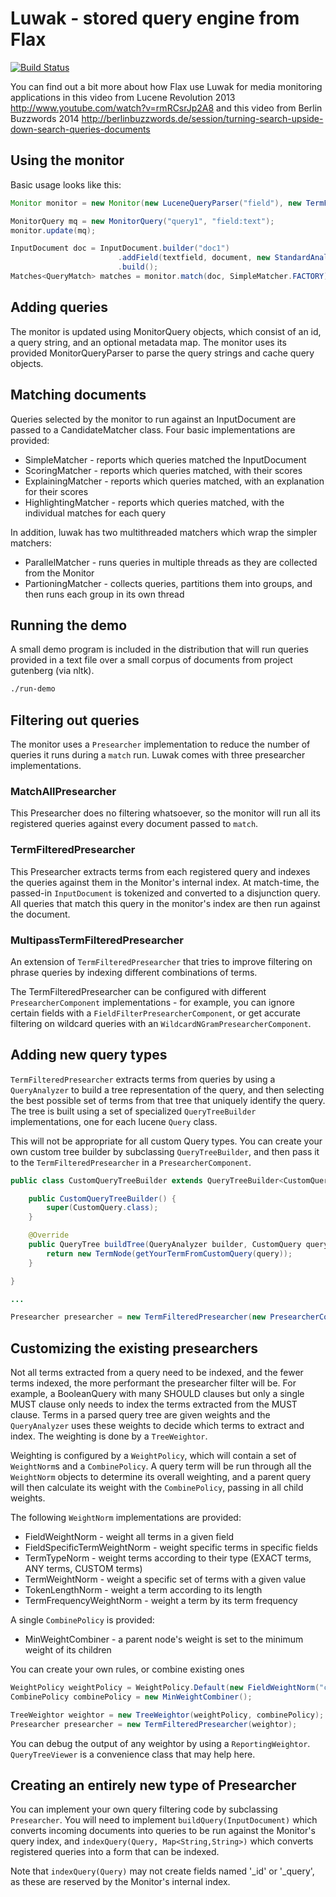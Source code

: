 Luwak - stored query engine from Flax
=====================================

[![Build
Status](https://travis-ci.org/flaxsearch/luwak.svg?branch=topic%2Flucene-5.3)](https://travis-ci.org/flaxsearch/luwak)

You can find out a bit more about how Flax use Luwak for media monitoring applications in 
this video from Lucene Revolution 2013 http://www.youtube.com/watch?v=rmRCsrJp2A8 and this video
from Berlin Buzzwords 2014 http://berlinbuzzwords.de/session/turning-search-upside-down-search-queries-documents

Using the monitor
-----------------

Basic usage looks like this:

```java
Monitor monitor = new Monitor(new LuceneQueryParser("field"), new TermFilteredPresearcher());

MonitorQuery mq = new MonitorQuery("query1", "field:text");
monitor.update(mq);

InputDocument doc = InputDocument.builder("doc1")
                        .addField(textfield, document, new StandardAnalyzer())
                        .build();
Matches<QueryMatch> matches = monitor.match(doc, SimpleMatcher.FACTORY);
```

Adding queries
--------------

The monitor is updated using MonitorQuery objects, which consist of an id, a query string, and an
optional metadata map.  The monitor uses its provided MonitorQueryParser
to parse the query strings and cache query objects.

Matching documents
------------------

Queries selected by the monitor to run against an InputDocument are passed to a CandidateMatcher
class.  Four basic implementations are provided:
* SimpleMatcher - reports which queries matched the InputDocument
* ScoringMatcher - reports which queries matched, with their scores
* ExplainingMatcher - reports which queries matched, with an explanation for their scores
* HighlightingMatcher - reports which queries matched, with the individual matches for each query

In addition, luwak has two multithreaded matchers which wrap the simpler matchers:
* ParallelMatcher - runs queries in multiple threads as they are collected from the Monitor
* PartioningMatcher - collects queries, partitions them into groups, and then runs each group in its own thread

Running the demo
----------------

A small demo program is included in the distribution that will run queries provided
in a text file over a small corpus of documents from project gutenberg (via nltk).

```sh
./run-demo
```

Filtering out queries
---------------------

The monitor uses a ```Presearcher``` implementation to reduce the number of queries it runs
during a ```match``` run.  Luwak comes with three presearcher implementations.

### MatchAllPresearcher

This Presearcher does no filtering whatsoever, so the monitor will run all its registered
queries against every document passed to ```match```.

### TermFilteredPresearcher

This Presearcher extracts terms from each registered query and indexes the queries against them
in the Monitor's internal index.  At match-time, the passed-in ```InputDocument``` is tokenized
and converted to a disjunction query.  All queries that match this query in the monitor's index
are then run against the document.

### MultipassTermFilteredPresearcher

An extension of ```TermFilteredPresearcher``` that tries to improve filtering on phrase queries
by indexing different combinations of terms.

The TermFilteredPresearcher can be configured with different ```PresearcherComponent```
implementations - for example, you can ignore certain fields with a ```FieldFilterPresearcherComponent```,
or get accurate filtering on wildcard queries with an ```WildcardNGramPresearcherComponent```.

Adding new query types
----------------------

```TermFilteredPresearcher``` extracts terms from queries by using a ```QueryAnalyzer``` to build
a tree representation of the query, and then selecting the best possible set of terms from that tree
that uniquely identify the query.  The tree is built using a set of specialized ```QueryTreeBuilder```
implementations, one for each lucene ```Query``` class.

This will not be appropriate for all custom Query types.  You can create your own custom tree builder by
subclassing ```QueryTreeBuilder```, and then pass it to the ```TermFilteredPresearcher``` in
a ```PresearcherComponent```.

```java
public class CustomQueryTreeBuilder extends QueryTreeBuilder<CustomQuery> {

    public CustomQueryTreeBuilder() {
        super(CustomQuery.class);
    }

    @Override
    public QueryTree buildTree(QueryAnalyzer builder, CustomQuery query) {
        return new TermNode(getYourTermFromCustomQuery(query));
    }

}

...

Presearcher presearcher = new TermFilteredPresearcher(new PresearcherComponent(new CustomerQueryTreeBuilder()));
```

Customizing the existing presearchers
-------------------------------------

Not all terms extracted from a query need to be indexed, and the fewer terms indexed, the
more performant the presearcher filter will be.  For example, a BooleanQuery with many SHOULD
clauses but only a single MUST clause only needs to index the terms extracted from the MUST
clause.  Terms in a parsed query tree are given weights and the ```QueryAnalyzer``` uses these
weights to decide which terms to extract and index.  The weighting is done by a ```TreeWeightor```.

Weighting is configured by a ```WeightPolicy```, which will contain a set of ```WeightNorm```s and
a ```CombinePolicy```.  A query term will be run through all the ```WeightNorm``` objects to determine
its overall weighting, and a parent query will then calculate its weight with the ```CombinePolicy```,
passing in all child weights.

The following ```WeightNorm``` implementations are provided:
* FieldWeightNorm - weight all terms in a given field
* FieldSpecificTermWeightNorm - weight specific terms in specific fields
* TermTypeNorm - weight terms according to their type (EXACT terms, ANY terms, CUSTOM terms)
* TermWeightNorm - weight a specific set of terms with a given value
* TokenLengthNorm - weight a term according to its length
* TermFrequencyWeightNorm - weight a term by its term frequency

A single ```CombinePolicy``` is provided:
* MinWeightCombiner - a parent node's weight is set to the minimum weight of its children

You can create your own rules, or combine existing ones

```java
WeightPolicy weightPolicy = WeightPolicy.Default(new FieldWeightNorm("category", 0.01f));
CombinePolicy combinePolicy = new MinWeightCombiner();

TreeWeightor weightor = new TreeWeightor(weightPolicy, combinePolicy);
Presearcher presearcher = new TermFilteredPresearcher(weightor);
```

You can debug the output of any weightor by using a ```ReportingWeightor```.  ```QueryTreeViewer```
is a convenience class that may help here.

Creating an entirely new type of Presearcher
--------------------------------------------

You can implement your own query filtering code by subclassing ```Presearcher```.  You will need
to implement ```buildQuery(InputDocument)``` which converts incoming documents into queries to
be run against the Monitor's query index, and ```indexQuery(Query, Map<String,String>)``` which converts registered
queries into a form that can be indexed.

Note that ```indexQuery(Query)``` may not create fields named '_id' or '_query', as these are reserved
by the Monitor's internal index.

